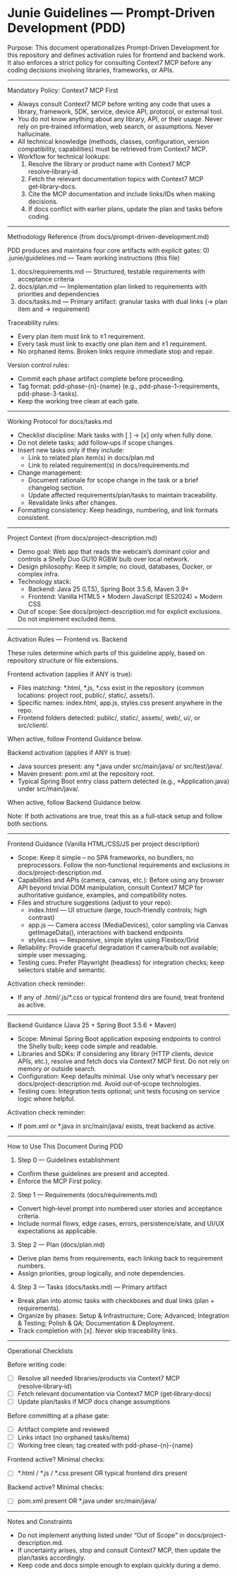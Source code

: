 # Junie Guidelines — Prompt-Driven Development (PDD)

Purpose: This document operationalizes Prompt-Driven Development for this repository and defines activation rules for frontend and backend work. It also enforces a strict policy for consulting Context7 MCP before any coding decisions involving libraries, frameworks, or APIs.

---

Mandatory Policy: Context7 MCP First

- Always consult Context7 MCP before writing any code that uses a library, framework, SDK, service, device API, protocol, or external tool.
- You do not know anything about any library, API, or their usage. Never rely on pre‑trained information, web search, or assumptions. Never hallucinate.
- All technical knowledge (methods, classes, configuration, version compatibility, capabilities) must be retrieved from Context7 MCP.
- Workflow for technical lookups:
  1) Resolve the library or product name with Context7 MCP resolve‑library‑id.
  2) Fetch the relevant documentation topics with Context7 MCP get‑library‑docs.
  3) Cite the MCP documentation and include links/IDs when making decisions.
  4) If docs conflict with earlier plans, update the plan and tasks before coding.

---

Methodology Reference (from docs/prompt-driven-development.md)

PDD produces and maintains four core artifacts with explicit gates:
0) .junie/guidelines.md — Team working instructions (this file)
1) docs/requirements.md — Structured, testable requirements with acceptance criteria
2) docs/plan.md — Implementation plan linked to requirements with priorities and dependencies
3) docs/tasks.md — Primary artifact: granular tasks with dual links (→ plan item and → requirement)

Traceability rules:
- Every plan item must link to ≥1 requirement.
- Every task must link to exactly one plan item and ≥1 requirement.
- No orphaned items. Broken links require immediate stop and repair.

Version control rules:
- Commit each phase artifact complete before proceeding.
- Tag format: pdd-phase-{n}-{name} (e.g., pdd-phase-1-requirements, pdd-phase-3-tasks).
- Keep the working tree clean at each gate.

---

Working Protocol for docs/tasks.md

- Checklist discipline: Mark tasks with [ ] → [x] only when fully done.
- Do not delete tasks; add follow‑ups if scope changes.
- Insert new tasks only if they include:
  - Link to related plan item(s) in docs/plan.md
  - Link to related requirement(s) in docs/requirements.md
- Change management:
  - Document rationale for scope change in the task or a brief changelog section.
  - Update affected requirements/plan/tasks to maintain traceability.
  - Revalidate links after changes.
- Formatting consistency: Keep headings, numbering, and link formats consistent.

---

Project Context (from docs/project-description.md)

- Demo goal: Web app that reads the webcam’s dominant color and controls a Shelly Duo GU10 RGBW bulb over local network.
- Design philosophy: Keep it simple; no cloud, databases, Docker, or complex infra.
- Technology stack:
  - Backend: Java 25 (LTS), Spring Boot 3.5.6, Maven 3.9+
  - Frontend: Vanilla HTML5 + Modern JavaScript (ES2024) + Modern CSS
- Out of scope: See docs/project-description.md for explicit exclusions. Do not implement excluded items.

---

Activation Rules — Frontend vs. Backend

These rules determine which parts of this guideline apply, based on repository structure or file extensions.

Frontend activation (applies if ANY is true):
- Files matching: *.html, *.js, *.css exist in the repository (common locations: project root, public/, static/, assets/).
- Specific names: index.html, app.js, styles.css present anywhere in the repo.
- Frontend folders detected: public/, static/, assets/, web/, ui/, or src/client/.

When active, follow Frontend Guidance below.

Backend activation (applies if ANY is true):
- Java sources present: any *.java under src/main/java/ or src/test/java/.
- Maven present: pom.xml at the repository root.
- Typical Spring Boot entry class pattern detected (e.g., *Application.java) under src/main/java/.

When active, follow Backend Guidance below.

Note: If both activations are true, treat this as a full‑stack setup and follow both sections.

---

Frontend Guidance (Vanilla HTML/CSS/JS per project description)

- Scope: Keep it simple – no SPA frameworks, no bundlers, no preprocessors. Follow the non‑functional requirements and exclusions in docs/project-description.md.
- Capabilities and APIs (camera, canvas, etc.): Before using any browser API beyond trivial DOM manipulation, consult Context7 MCP for authoritative guidance, examples, and compatibility notes.
- Files and structure suggestions (adjust to your repo):
  - index.html — UI structure (large, touch‑friendly controls; high contrast)
  - app.js — Camera access (MediaDevices), color sampling via Canvas getImageData(), interactions with backend endpoints
  - styles.css — Responsive, simple styles using Flexbox/Grid
- Reliability: Provide graceful degradation if camera/bulb not available; simple user messaging.
- Testing cues: Prefer Playwright (headless) for integration checks; keep selectors stable and semantic.

Activation check reminder:
- If any of *.html/*.js/*.css or typical frontend dirs are found, treat frontend as active.

---

Backend Guidance (Java 25 + Spring Boot 3.5.6 + Maven)

- Scope: Minimal Spring Boot application exposing endpoints to control the Shelly bulb; keep code simple and readable.
- Libraries and SDKs: If considering any library (HTTP clients, device APIs, etc.), resolve and fetch docs via Context7 MCP first. Do not rely on memory or outside search.
- Configuration: Keep defaults minimal. Use only what’s necessary per docs/project-description.md. Avoid out‑of‑scope technologies.
- Testing cues: Integration tests optional; unit tests focusing on service logic where helpful.

Activation check reminder:
- If pom.xml or *.java in src/main/java/ exists, treat backend as active.

---

How to Use This Document During PDD

1) Step 0 — Guidelines establishment
- Confirm these guidelines are present and accepted.
- Enforce the MCP First policy.

2) Step 1 — Requirements (docs/requirements.md)
- Convert high‑level prompt into numbered user stories and acceptance criteria.
- Include normal flows, edge cases, errors, persistence/state, and UI/UX expectations as applicable.

3) Step 2 — Plan (docs/plan.md)
- Derive plan items from requirements, each linking back to requirement numbers.
- Assign priorities, group logically, and note dependencies.

4) Step 3 — Tasks (docs/tasks.md) — Primary artifact
- Break plan into atomic tasks with checkboxes and dual links (plan + requirements).
- Organize by phases: Setup & Infrastructure; Core; Advanced; Integration & Testing; Polish & QA; Documentation & Deployment.
- Track completion with [x]. Never skip traceability links.

---

Operational Checklists

Before writing code:
- [ ] Resolve all needed libraries/products via Context7 MCP (resolve‑library‑id)
- [ ] Fetch relevant documentation via Context7 MCP (get‑library‑docs)
- [ ] Update plan/tasks if MCP docs change assumptions

Before committing at a phase gate:
- [ ] Artifact complete and reviewed
- [ ] Links intact (no orphaned tasks/items)
- [ ] Working tree clean; tag created with pdd-phase-{n}-{name}

Frontend active? Minimal checks:
- [ ] *.html / *.js / *.css present OR typical frontend dirs present

Backend active? Minimal checks:
- [ ] pom.xml present OR *.java under src/main/java/

---

Notes and Constraints

- Do not implement anything listed under “Out of Scope” in docs/project-description.md.
- If uncertainty arises, stop and consult Context7 MCP, then update the plan/tasks accordingly.
- Keep code and docs simple enough to explain quickly during a demo.
